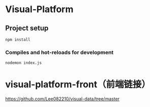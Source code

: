 # Visual-Platform


## Project setup
```
npm install
```

### Compiles and hot-reloads for development
```
nodemon index.js
```



# visual-platform-front（前端链接）
https://github.com/Lee082210/visual-data/tree/master
